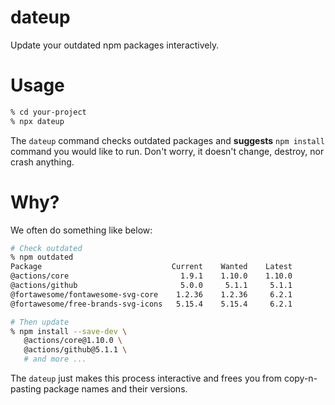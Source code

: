 # dateup

Update your outdated npm packages interactively.

# Usage

```sh
% cd your-project
% npx dateup
```

The `dateup` command checks outdated packages and **suggests** `npm install` command you would like to run.
Don't worry, it doesn't change, destroy, nor crash anything.

# Why?

We often do something like below:

```sh
# Check outdated
% npm outdated
Package                             Current    Wanted    Latest
@actions/core                         1.9.1    1.10.0    1.10.0
@actions/github                       5.0.0     5.1.1     5.1.1
@fortawesome/fontawesome-svg-core    1.2.36    1.2.36     6.2.1
@fortawesome/free-brands-svg-icons   5.15.4    5.15.4     6.2.1

# Then update
% npm install --save-dev \
   @actions/core@1.10.0 \
   @actions/github@5.1.1 \
   # and more ...
```

The `dateup` just makes this process interactive and frees you from copy-n-pasting package names and their versions.
